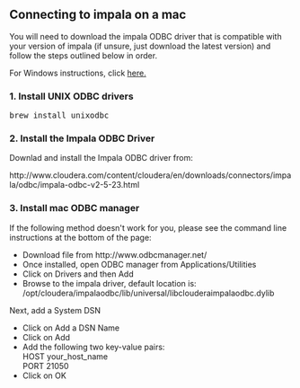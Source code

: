 
<h2 id="Connecting-to-impala-on-a-mac">Connecting to impala on a mac<a class="anchor-link" href="#Connecting-to-impala-on-a-mac"></a></h2>
</div>
</div>
</div>

<div class="cell border-box-sizing text_cell rendered">
<div class="prompt input_prompt">
</div>
<div class="inner_cell">
<div class="text_cell_render border-box-sizing rendered_html">
You will need to download the impala ODBC driver that is compatible with your version of impala (if unsure, just download the latest version) and follow the steps outlined below in order.</p>
<p>For Windows instructions, click <a href='https://github.com/summerela/impala_training/blob/master/windows_odbc.md' target='_blank'>here.</a></p>
</div>
</div>
</div>
<div class="cell border-box-sizing text_cell rendered">
</div>
<div class="inner_cell">
<div class="text_cell_render border-box-sizing rendered_html">
<h3 id="Install-unixODBC-drivers">1. Install UNIX ODBC drivers<a class="anchor-link" href="#Install-unixODBC-drivers"></a></h3>
</div>
</div>
</div>


<div class="inner_cell">
    <div class="input_area">
<div class="highlight"><pre><span class="n">brew</span> <span class="n">install</span> <span class="n">unixodbc</span>
</pre></div>

</div>
</div>
</div>

</div>
<div class="cell border-box-sizing text_cell rendered">
<div class="prompt input_prompt">
</div>
<div class="inner_cell">
<div class="text_cell_render border-box-sizing rendered_html">
<h3 id="Install-the-Impala-ODBC-Driver">2. Install the Impala ODBC Driver<a class="anchor-link" href="#Install-the-Impala-ODBC-Driver"></a></h3>
</div>
</div>
</div>

<div class="cell border-box-sizing text_cell rendered">
<div class="prompt input_prompt">
</div>
<div class="inner_cell">
<div class="text_cell_render border-box-sizing rendered_html">
<p>Downlad and install the Impala ODBC driver from:</p>
<p>http://www.cloudera.com/content/cloudera/en/downloads/connectors/impala/odbc/impala-odbc-v2-5-23.html</p>
</div>
</div>
</div>
<div class="cell border-box-sizing text_cell rendered">
<div class="prompt input_prompt">
</div>
<div class="inner_cell">
<div class="text_cell_render border-box-sizing rendered_html">
<h3 id="Install-mac-ODBC-manager">3. Install mac ODBC manager<a class="anchor-link" href="#Install-mac-ODBC-manager"></a></h3>
</div>
</div>
</div>

<div class="cell border-box-sizing text_cell rendered">
<div class="prompt input_prompt">
</div>
<div class="inner_cell">
<div class="text_cell_render border-box-sizing rendered_html">
<p>If the following method doesn't work for you, please see the command line instructions at the bottom of the page:</p>
<ul>
<li> Download file from http://www.odbcmanager.net/ </li>
<li> Once installed, open ODBC manager from Applications/Utilities </li>
<li> Click on Drivers and then Add </li>
<li> Browse to the impala driver, default location is: <br> /opt/cloudera/impalaodbc/lib/universal/libclouderaimpalaodbc.dylib </li>
</ul>
<p>Next, add a System DSN 
<ul>
<li> Click on Add a DSN Name </li>
<li> Click on Add </li>
<li> Add the following two key-value pairs: <br>
HOST your_host_name <br>
PORT 21050 </li>
<li> Click on OK </li>



